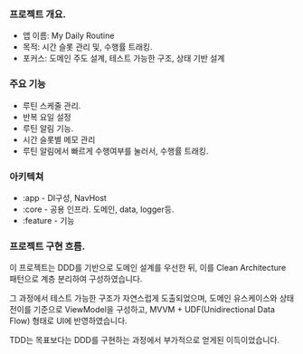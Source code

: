 ### 프로젝트 개요.
- 앱 이름: My Daily Routine
- 목적: 시간 슬롯 관리 및, 수행률 트래킹.
- 포커스: 도메인 주도 설계, 테스트 가능한 구조, 상태 기반 설계

### 주요 기능
- 루틴 스케줄 관리.
- 반복 요일 설정
- 루틴 알림 기능.
- 시간 슬롯별 메모 관리
- 루틴 알림에서 빠르게 수행여부를 눌러서, 수행률 트래킹.

### 아키텍쳐
- :app - DI구성, NavHost
- :core - 공용 인프라. 도메인, data, logger등.
- :feature - 기능


### 프로젝트 구현 흐름.
이 프로젝트는 DDD를 기반으로 도메인 설계를 우선한 뒤,
이를 Clean Architecture 패턴으로 계층 분리하여 구성하였습니다.

그 과정에서 테스트 가능한 구조가 자연스럽게 도출되었으며,
도메인 유스케이스와 상태 전이를 기준으로 ViewModel을 구성하고,
MVVM + UDF(Unidirectional Data Flow) 형태로 UI에 반영하였습니다.

TDD는 목표보다는 DDD를 구현하는 과정에서 부가적으로 얻게된 이득이었습니다.